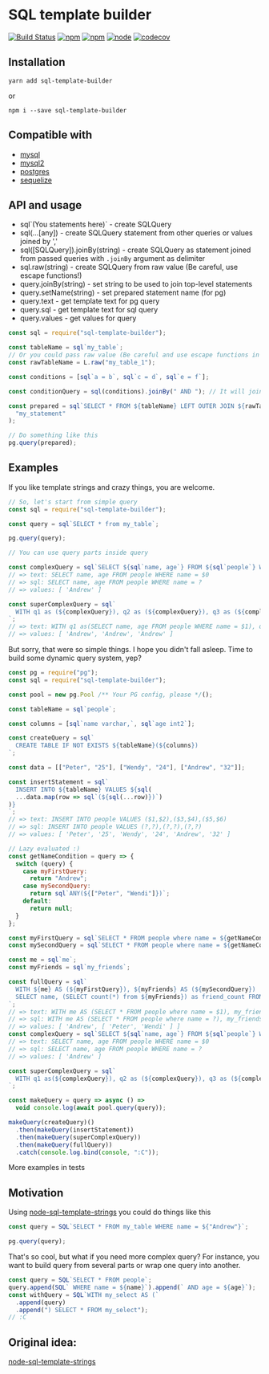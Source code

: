 # SQL template builder

[![Build Status](https://travis-ci.org/olegnn/sql-template-builder.svg?branch=master)](https://travis-ci.org/olegnn/sql-template-builder)
[![npm](https://img.shields.io/npm/v/sql-template-builder.svg)](https://www.npmjs.com/package/sql-template-builder)
[![npm](https://img.shields.io/npm/dm/sql-template-builder.svg)](https://www.npmjs.com/package/sql-template-builder)
[![node](https://img.shields.io/node/v/sql-template-builder.svg)](https://nodejs.org)
[![codecov](https://codecov.io/gh/olegnn/sql-template-builder/branch/master/graph/badge.svg)](https://codecov.io/gh/olegnn/sql-template-builder)

## Installation

```shell
yarn add sql-template-builder
```

or

```shell
npm i --save sql-template-builder
```

## Compatible with

- [mysql](https://www.npmjs.com/package/mysql)
- [mysql2](https://www.npmjs.com/package/mysql2)
- [postgres](https://www.npmjs.com/package/pg)
- [sequelize](https://www.npmjs.com/package/sequelize)

## API and usage

- sql\`(You statements here)\` - create SQLQuery
- sql(...[any]) - create SQLQuery statement from other queries or values joined by ','
- sql([SQLQuery]).joinBy(string) - create SQLQuery as statement joined from passed queries with `.joinBy` argument as delimiter
- sql.raw(string) - create SQLQuery from raw value (Be careful, use escape functions!)
- query.joinBy(string) - set string to be used to join top-level statements
- query.setName(string) - set prepared statement name (for pg)
- query.text - get template text for pg query
- query.sql - get template text for sql query
- query.values - get values for query

```javascript
const sql = require("sql-template-builder");

const tableName = sql`my_table`;
// Or you could pass raw value (Be careful and use escape functions in this case!)
const rawTableName = L.raw("my_table_1");

const conditions = [sql`a = b`, sql`c = d`, sql`e = f`];

const conditionQuery = sql(conditions).joinBy(" AND "); // It will join all statements by ' AND '

const prepared = sql`SELECT * FROM ${tableName} LEFT OUTER JOIN ${rawTableName} ON(${conditionQuery})`.setName(
  "my_statement"
);

// Do something like this
pg.query(prepared);
```

## Examples

If you like template strings and crazy things, you are welcome.

```javascript
// So, let's start from simple query
const sql = require("sql-template-builder");

const query = sql`SELECT * from my_table`;

pg.query(query);

// You can use query parts inside query

const complexQuery = sql`SELECT ${sql`name, age`} FROM ${sql`people`} WHERE name = ${"Andrew"}`;
// => text: SELECT name, age FROM people WHERE name = $0
// => sql: SELECT name, age FROM people WHERE name = ?
// => values: [ 'Andrew' ]

const superComplexQuery = sql`
  WITH q1 as (${complexQuery}), q2 as (${complexQuery}), q3 as (${complexQuery}) select 1
`;
// => text: WITH q1 as(SELECT name, age FROM people WHERE name = $1), q2 as (SELECT name, age FROM people WHERE name = $2), q3 as (SELECT name, age FROM people WHERE name = $3) select 1
// => values: [ 'Andrew', 'Andrew', 'Andrew' ]
```

But sorry, that were so simple things. I hope you didn't fall asleep.
Time to build some dynamic query system, yep?

```javascript
const pg = require("pg");
const sql = require("sql-template-builder");

const pool = new pg.Pool /** Your PG config, please */();

const tableName = sql`people`;

const columns = [sql`name varchar,`, sql`age int2`];

const createQuery = sql`
  CREATE TABLE IF NOT EXISTS ${tableName}(${columns})
`;

const data = [["Peter", "25"], ["Wendy", "24"], ["Andrew", "32"]];

const insertStatement = sql`
  INSERT INTO ${tableName} VALUES ${sql(
  ...data.map(row => sql`(${sql(...row)})`)
)}
`;
// => text: INSERT INTO people VALUES ($1,$2),($3,$4),($5,$6)
// => sql: INSERT INTO people VALUES (?,?),(?,?),(?,?)
// => values: [ 'Peter', '25', 'Wendy', '24', 'Andrew', '32' ]

// Lazy evaluated :)
const getNameCondition = query => {
  switch (query) {
    case myFirstQuery:
      return "Andrew";
    case mySecondQuery:
      return sql`ANY(${["Peter", "Wendi"]})`;
    default:
      return null;
  }
};

const myFirstQuery = sql`SELECT * FROM people where name = ${getNameCondition}`;
const mySecondQuery = sql`SELECT * FROM people where name = ${getNameCondition}`;

const me = sql`me`;
const myFriends = sql`my_friends`;

const fullQuery = sql`
  WITH ${me} AS (${myFirstQuery}), ${myFriends} AS (${mySecondQuery})
  SELECT name, (SELECT count(*) from ${myFriends}) as friend_count FROM ${me}
`;
// => text: WITH me AS (SELECT * FROM people where name = $1), my_friends AS (SELECT * FROM people where name = ANY($2))  SELECT name, (SELECT count(*) from my_friends) as friend_count FROM me
// => sql: WITH me AS (SELECT * FROM people where name = ?), my_friends AS (SELECT * FROM people where name = ANY(?))  SELECT name, (SELECT count(*) from my_friends) as friend_count FROM me
// => values: [ 'Andrew', [ 'Peter', 'Wendi' ] ]
const complexQuery = sql`SELECT ${sql`name, age`} FROM ${sql`people`} WHERE name = ${"Andrew"}`;
// => text: SELECT name, age FROM people WHERE name = $0
// => sql: SELECT name, age FROM people WHERE name = ?
// => values: [ 'Andrew' ]

const superComplexQuery = sql`
  WITH q1 as(${complexQuery}), q2 as (${complexQuery}), q3 as (${complexQuery}) select 1
`;

const makeQuery = query => async () =>
  void console.log(await pool.query(query));

makeQuery(createQuery)()
  .then(makeQuery(insertStatement))
  .then(makeQuery(superComplexQuery))
  .then(makeQuery(fullQuery))
  .catch(console.log.bind(console, ":C"));
```

More examples in tests

## Motivation

Using [node-sql-template-strings](https://github.com/felixfbecker/node-sql-template-strings) you could do things like this

```javascript
const query = SQL`SELECT * FROM my_table WHERE name = ${"Andrew"}`;

pg.query(query);
```

That's so cool, but what if you need more complex query? For instance, you want to build query from several parts or wrap one query into another.

```javascript
const query = SQL`SELECT * FROM people`;
query.append(SQL` WHERE name = ${name}`).append(` AND age = ${age}`);
const withQuery = SQL`WITH my_select AS (`
  .append(query)
  .append(") SELECT * FROM my_select");
// :C
```

## Original idea:

[node-sql-template-strings](https://github.com/felixfbecker/node-sql-template-strings)
